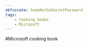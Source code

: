 ```yaml
---
obfuscate: SomeNotSoSecretPassword
tags:
    - Cooking books
    - Microsoft
---
```

#Microsoft cooking book